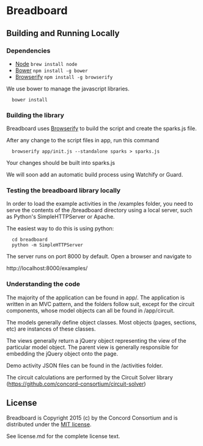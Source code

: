 # Breadboard

## Building and Running Locally

### Dependencies

* [Node](http://nodejs.org/) `brew install node`
* [Bower](http://bower.io/) `npm install -g bower`
* [Browserify](http://browserify.org/) `npm install -g browserify`

We use bower to manage the javascript libraries.

```
  bower install
```

### Building the library

Breadboard uses [Browserify](http://browserify.org/) to build the script and create the sparks.js file.

After any change to the script files in app, run this command

```
  browserify app/init.js --standalone sparks > sparks.js
```

Your changes should be built into sparks.js

We will soon add an automatic build process using Watchify or Guard.

### Testing the breadboard library locally

In order to load the example activities in the /examples folder, you need to serve the contents of the /breadboard directory using a local server, such as Python's SimpleHTTPServer or Apache.

The easiest way to do this is using python:

```
  cd breadboard
  python -m SimpleHTTPServer
```

The server runs on port 8000 by default. Open a browser and navigate to

http://localhost:8000/examples/


### Understanding the code

The majority of the application can be found in app/. The application is written in an MVC pattern, and the folders follow suit, except for the circuit components, whose model objects can all be found in /app/circuit.

The models generally define object classes. Most objects (pages, sections, etc) are instances of these classes.

The views generally return a jQuery object representing the view of the particular model object. The parent view is generally responsible for embedding the jQuery object onto the page.

Demo activity JSON files can be found in the /activities folder.

The circuit calculations are performed by the Circuit Solver library (https://github.com/concord-consortium/circuit-solver)

## License

Breadboard is Copyright 2015 (c) by the Concord Consortium and is distributed under the [MIT license](http://www.opensource.org/licenses/MIT).

See license.md for the complete license text.
